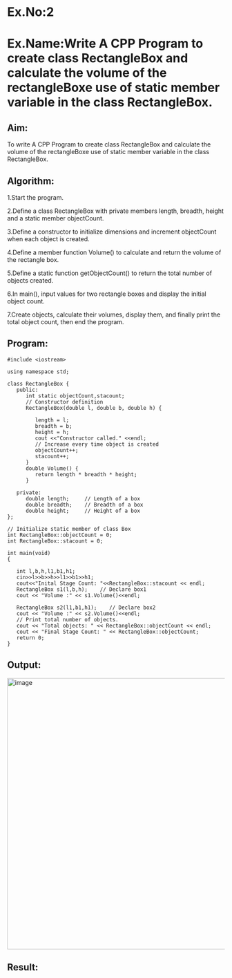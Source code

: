 # Ex.No:2
# Ex.Name:Write A CPP Program to create class RectangleBox and calculate the volume of the rectangleBoxe use of static member variable in the class RectangleBox.

## Aim:
To write A CPP Program to create class RectangleBox and calculate the volume of the rectangleBoxe use of static member variable in the class RectangleBox.

## Algorithm:
1.Start the program.

2.Define a class RectangleBox with private members length, breadth, height and a static member objectCount.

3.Define a constructor to initialize dimensions and increment objectCount when each object is created.

4.Define a member function Volume() to calculate and return the volume of the rectangle box.

5.Define a static function getObjectCount() to return the total number of objects created.

6.In main(), input values for two rectangle boxes and display the initial object count.

7.Create objects, calculate their volumes, display them, and finally print the total object count, then end the program.




## Program:
```
#include <iostream>
 
using namespace std;

class RectangleBox {
   public:
      int static objectCount,stacount;
      // Constructor definition
      RectangleBox(double l, double b, double h) {
         
         length = l;
         breadth = b;
         height = h;
         cout <<"Constructor called." <<endl;
         // Increase every time object is created
         objectCount++;
         stacount++;
      }
      double Volume() {
         return length * breadth * height;
      }
      
   private:
      double length;     // Length of a box
      double breadth;    // Breadth of a box
      double height;     // Height of a box
};

// Initialize static member of class Box
int RectangleBox::objectCount = 0;
int RectangleBox::stacount = 0;

int main(void) 
{
      
   int l,b,h,l1,b1,h1;
   cin>>l>>b>>h>>l1>>b1>>h1;
   cout<<"Inital Stage Count: "<<RectangleBox::stacount << endl;
   RectangleBox s1(l,b,h);    // Declare box1
   cout << "Volume :" << s1.Volume()<<endl;
   
   RectangleBox s2(l1,b1,h1);    // Declare box2
   cout << "Volume :" << s2.Volume()<<endl;
   // Print total number of objects.
   cout << "Total objects: " << RectangleBox::objectCount << endl;
   cout << "Final Stage Count: " << RectangleBox::objectCount;
   return 0;
}
```

## Output:
<img width="1250" height="628" alt="image" src="https://github.com/user-attachments/assets/ba19291f-30dd-4881-a0a5-271fd9b3eb46" />



## Result:


